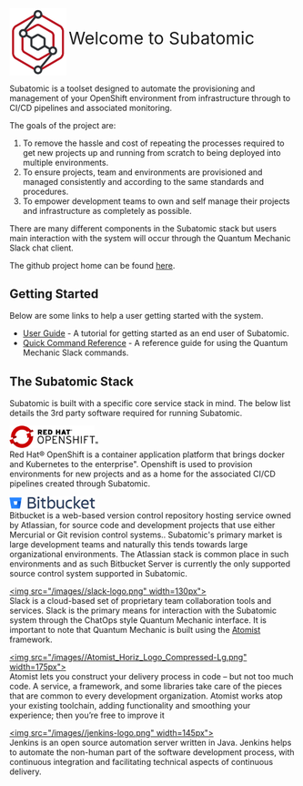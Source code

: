 <div style="border: 0px solid red;">
  <img style="vertical-align:middle;border: 0px solid red;" src="/images/subatomic-logo-colour.png" width="100px">
  <span style="font-size:30px;;border: 0px solid red;">Welcome to Subatomic</span>
</div>

Subatomic is a toolset designed to automate the provisioning and management of your OpenShift environment from infrastructure through to CI/CD pipelines and associated monitoring. 

The goals of the project are:

1. To remove the hassle and cost of repeating the processes required to get new projects up and running from scratch to being deployed into multiple environments.
2. To ensure projects, team and environments are provisioned and managed consistently and according to the same standards and procedures.
2. To empower development teams to own and self manage their projects and infrastructure as completely as possible.

There are many different components in the Subatomic stack but users main interaction with the system will occur through the Quantum Mechanic Slack chat client.

The github project home can be found <a href="https://github.com/absa-subatomic"  target="_blank">here</a>.

## **Getting Started**
Below are some links to help a user getting started with the system.

* [User Guide](user-guide/overview.md) - A tutorial for getting started as an end user of Subatomic.
* [Quick Command Reference](quantum-mechanic/command-reference.md) - A reference guide for using the Quantum Mechanic Slack commands.

## **The Subatomic Stack**
Subatomic is built with a specific core service stack in mind. The below list details the 3rd party software required for running Subatomic.

<a href="https://www.openshift.com" target="_blank"><img src="/images//openshift-logo-long.png" width="150px"></a>" <br/>Red Hat® OpenShift is a container application platform that brings docker and Kubernetes to the enterprise". Openshift is used to provision environments for new projects and as a home for the associated CI/CD pipelines created through Subatomic.

<a href="https://www.atlassian.com/software/bitbucket/server" target="_blank"><img src="/images//bitbucket-logo.png" width="150px"></a> <br/> Bitbucket is a web-based version control repository hosting service owned by Atlassian, for source code and development projects that use either Mercurial or Git revision control systems.. Subatomic's primary market is large development teams and naturally this tends towards large organizational environments. The Atlassian stack is common place in such environments and as such Bitbucket Server is currently the only supported source control system supported in Subatomic.

<a href="https://slack.com"  target="_blank"><img src="/images//slack-logo.png" width=130px"></a> <br/>Slack is a cloud-based set of proprietary team collaboration tools and services. Slack is the primary means for interaction with the Subatomic system through the ChatOps style Quantum Mechanic interface. It is important to note that Quantum Mechanic is built using the <a href="https://atomist.com/" target="_blank">Atomist</a> framework.

<a href="https://www.atomist.com/"  target="_blank"><img src="/images//Atomist_Horiz_Logo_Compressed-Lg.png" width=175px"></a> <br/>Atomist lets you construct your delivery process in code – but not too much code. A service, a framework, and some libraries take care of the pieces that are common to every development organization. Atomist works atop your existing toolchain, adding functionality and smoothing your experience; then you’re free to improve it

<a href="https://jenkins.io/"  target="_blank"><img src="/images//jenkins-logo.png" width=145px"></a> <br/>Jenkins is an open source automation server written in Java. Jenkins helps to automate the non-human part of the software development process, with continuous integration and facilitating technical aspects of continuous delivery. 